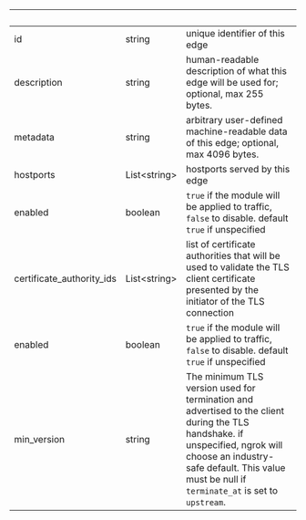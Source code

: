 <!-- Code generated for API Clients. DO NOT EDIT. -->

| &nbsp; | &nbsp; | &nbsp; |
|---|---|---|
| id | string | unique identifier of this edge |
| description | string | human-readable description of what this edge will be used for; optional, max 255 bytes. |
| metadata | string | arbitrary user-defined machine-readable data of this edge; optional, max 4096 bytes. |
| hostports | List&lt;string&gt; | hostports served by this edge |
| enabled | boolean | `true` if the module will be applied to traffic, `false` to disable. default `true` if unspecified |
| certificate_authority_ids | List&lt;string&gt; | list of certificate authorities that will be used to validate the TLS client certificate presented by the initiator of the TLS connection |
| enabled | boolean | `true` if the module will be applied to traffic, `false` to disable. default `true` if unspecified |
| min_version | string | The minimum TLS version used for termination and advertised to the client during the TLS handshake. if unspecified, ngrok will choose an industry-safe default. This value must be null if `terminate_at` is set to `upstream`. |